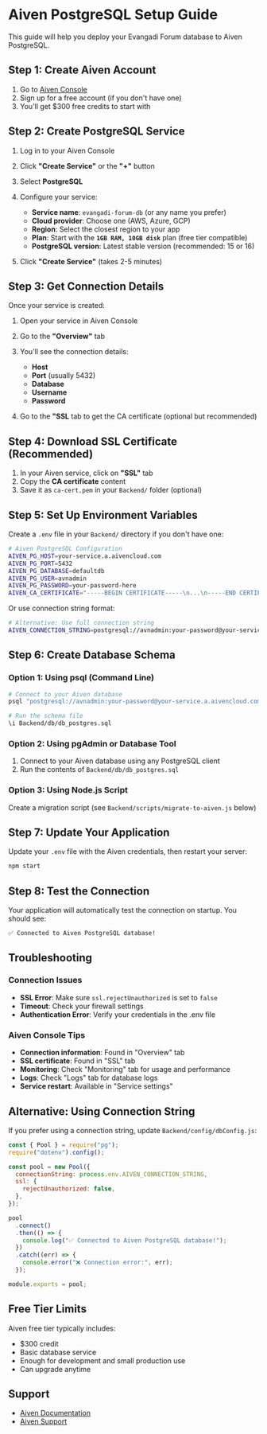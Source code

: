 # Aiven PostgreSQL Setup Guide

This guide will help you deploy your Evangadi Forum database to Aiven PostgreSQL.

## Step 1: Create Aiven Account

1. Go to [Aiven Console](https://console.aiven.io/)
2. Sign up for a free account (if you don't have one)
3. You'll get $300 free credits to start with

## Step 2: Create PostgreSQL Service

1. Log in to your Aiven Console
2. Click **"Create Service"** or the **"+"** button
3. Select **PostgreSQL**
4. Configure your service:

   - **Service name**: `evangadi-forum-db` (or any name you prefer)
   - **Cloud provider**: Choose one (AWS, Azure, GCP)
   - **Region**: Select the closest region to your app
   - **Plan**: Start with the **`1GB RAM, 10GB disk`** plan (free tier compatible)
   - **PostgreSQL version**: Latest stable version (recommended: 15 or 16)

5. Click **"Create Service"** (takes 2-5 minutes)

## Step 3: Get Connection Details

Once your service is created:

1. Open your service in Aiven Console
2. Go to the **"Overview"** tab
3. You'll see the connection details:

   - **Host**
   - **Port** (usually 5432)
   - **Database**
   - **Username**
   - **Password**

4. Go to the **"SSL** tab to get the CA certificate (optional but recommended)

## Step 4: Download SSL Certificate (Recommended)

1. In your Aiven service, click on **"SSL"** tab
2. Copy the **CA certificate** content
3. Save it as `ca-cert.pem` in your `Backend/` folder (optional)

## Step 5: Set Up Environment Variables

Create a `.env` file in your `Backend/` directory if you don't have one:

```bash
# Aiven PostgreSQL Configuration
AIVEN_PG_HOST=your-service.a.aivencloud.com
AIVEN_PG_PORT=5432
AIVEN_PG_DATABASE=defaultdb
AIVEN_PG_USER=avnadmin
AIVEN_PG_PASSWORD=your-password-here
AIVEN_CA_CERTIFICATE="-----BEGIN CERTIFICATE-----\n...\n-----END CERTIFICATE-----"
```

Or use connection string format:

```bash
# Alternative: Use full connection string
AIVEN_CONNECTION_STRING=postgresql://avnadmin:your-password@your-service.a.aivencloud.com:5432/defaultdb?sslmode=require
```

## Step 6: Create Database Schema

### Option 1: Using psql (Command Line)

```bash
# Connect to your Aiven database
psql "postgresql://avnadmin:your-password@your-service.a.aivencloud.com:5432/defaultdb?sslmode=require"

# Run the schema file
\i Backend/db/db_postgres.sql
```

### Option 2: Using pgAdmin or Database Tool

1. Connect to your Aiven database using any PostgreSQL client
2. Run the contents of `Backend/db/db_postgres.sql`

### Option 3: Using Node.js Script

Create a migration script (see `Backend/scripts/migrate-to-aiven.js` below)

## Step 7: Update Your Application

Update your `.env` file with the Aiven credentials, then restart your server:

```bash
npm start
```

## Step 8: Test the Connection

Your application will automatically test the connection on startup. You should see:

```
✅ Connected to Aiven PostgreSQL database!
```

## Troubleshooting

### Connection Issues

- **SSL Error**: Make sure `ssl.rejectUnauthorized` is set to `false`
- **Timeout**: Check your firewall settings
- **Authentication Error**: Verify your credentials in the .env file

### Aiven Console Tips

- **Connection information**: Found in "Overview" tab
- **SSL certificate**: Found in "SSL" tab
- **Monitoring**: Check "Monitoring" tab for usage and performance
- **Logs**: Check "Logs" tab for database logs
- **Service restart**: Available in "Service settings"

## Alternative: Using Connection String

If you prefer using a connection string, update `Backend/config/dbConfig.js`:

```javascript
const { Pool } = require("pg");
require("dotenv").config();

const pool = new Pool({
  connectionString: process.env.AIVEN_CONNECTION_STRING,
  ssl: {
    rejectUnauthorized: false,
  },
});

pool
  .connect()
  .then(() => {
    console.log("✅ Connected to Aiven PostgreSQL database!");
  })
  .catch((err) => {
    console.error("❌ Connection error:", err);
  });

module.exports = pool;
```

## Free Tier Limits

Aiven free tier typically includes:

- $300 credit
- Basic database service
- Enough for development and small production use
- Can upgrade anytime

## Support

- [Aiven Documentation](https://docs.aiven.io/)
- [Aiven Support](https://aiven.io/support)

